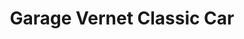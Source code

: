 ---
title: "Garage Vernet Classic Car"
url: /la-coucourde/garage-vernet-classic-car/
shop: réparation de voitures
---